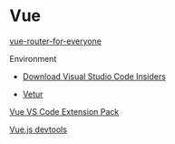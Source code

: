 # Vue

[vue-router-for-everyone](https://vueschool.io/courses/vue-router-for-everyone)

Environment

* [Download Visual Studio Code Insiders](https://code.visualstudio.com/insiders/)

* [Vetur](https://vuejs.github.io/vetur)

[Vue VS Code Extension Pack]()

[Vue.js devtools](https://chrome.google.com/webstore/detail/vuejs-devtools/ljjemllljcmogpfapbkkighbhhppjdbg?hl=en)
